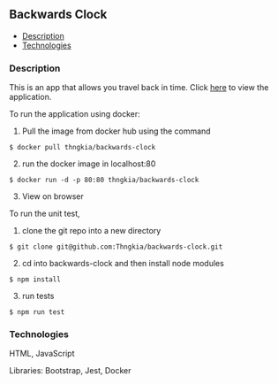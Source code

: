 ## Backwards Clock

- [Description](#description)
- [Technologies](#Technologies)

### Description

This is an app that allows you travel back in time. Click [here](https://thngkia.github.io/backwards-clock/) to view the application.

To run the application using docker:

1. Pull the image from docker hub using the command

```
$ docker pull thngkia/backwards-clock
```

2. run the docker image in localhost:80

```
$ docker run -d -p 80:80 thngkia/backwards-clock
```

3. View on browser

To run the unit test,

1. clone the git repo into a new directory

```
$ git clone git@github.com:Thngkia/backwards-clock.git
```

2. cd into backwards-clock and then install node modules

```
$ npm install
```

3. run tests

```
$ npm run test
```

### Technologies

HTML, JavaScript

Libraries: Bootstrap, Jest, Docker
